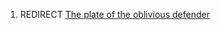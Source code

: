 1.  REDIRECT [The plate of the oblivious
    defender](The_plate_of_the_oblivious_defender "wikilink")
